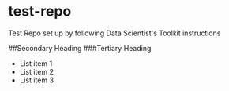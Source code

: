 test-repo
=========

Test Repo set up by following Data Scientist's Toolkit instructions

##Secondary Heading
###Tertiary Heading

* List item 1
* List item 2
* List item 3

